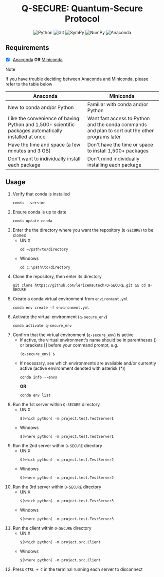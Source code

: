 <div align="center">
<h1>Q-SECURE: Quantum-Secure Protocol</h1>
<img alt="Python" src="https://img.shields.io/static/v1?label=Language&style=flat&message=Python+3.11.8&logo=python&color=c7a228&labelColor=393939&logoColor=c7a228">
<img alt="Git" src="https://img.shields.io/static/v1?label=Version+Control&style=flat&message=Git&logo=git&color=f05032&labelColor=393939&logoColor=f05032">
<img alt="SymPy" src="https://img.shields.io/static/v1?label=Package&style=flat&message=SymPy&logo=sympy&color=3b5526&labelColor=393939&logoColor=3b5526">
<img alt="NumPy" src="https://img.shields.io/static/v1?label=Package&style=flat&message=NumPy&logo=numpy&color=4d707b&labelColor=393939&logoColor=4d707b">
<img alt="Anaconda" src="https://img.shields.io/static/v1?label=Package+Manager&style=flat&message=Conda&logo=anaconda&color=44a833&labelColor=393939&logoColor=44a833">
</div>

## Requirements
- [x] [Anaconda](https://docs.continuum.io/free/anaconda/install) **OR** [Miniconda](https://docs.conda.io/projects/miniconda/en/latest)
> [!NOTE]
> If you have trouble deciding between Anaconda and Miniconda, please refer to the table below
> <table>
> <thead>
> <tr>
> <th><center>Anaconda</center></th>
> <th><center>Miniconda</center></th>
> </tr>
> </thead>
> <tbody>
> <tr>
> <td>New to conda and/or Python</td>
> <td>Familiar with conda and/or Python</td>
> </tr>
> <tr>
> <td>Like the convenience of having Python and 1,500+ scientific packages automatically installed at once</td>
> <td>Want fast access to Python and the conda commands and plan to sort out the other programs later</td>
> </tr>
> <tr>
> <td>Have the time and space (a few minutes and 3 GB)</td>
> <td>Don't have the time or space to install 1,500+ packages</td>
> </tr>
> <tr>
> <td>Don't want to individually install each package</td>
> <td>Don't mind individually installing each package</td>
> </tr>
> </tbody>
> </table>

## Usage
1. Verify that conda is installed
   ```
   conda --version
   ```
2. Ensure conda is up to date
   ```
   conda update conda
   ```
3. Enter the the directory where you want the repository (`Q-SECURE`) to be cloned
    * UNIX
        ```
        cd ~/path/to/directory
        ```
    * Windows
        ```
        cd C:\path\to\directory
        ```
4. Clone the repository, then enter its directory
    ```
    git clone https://github.com/lericemautech/Q-SECURE.git && cd Q-SECURE
    ```
5. Create a conda virtual environment from `environment.yml`
   ```
   conda env create -f environment.yml
   ```
6. Activate the virtual environment (`q-secure_env`)
   ```
   conda activate q-secure_env
   ```
7. Confirm that the virtual environment (`q-secure_env`) is active
     * If active, the virtual environment's name should be in parentheses () or brackets [] before your command prompt, e.g.
       ```
       (q-secure_env) $
       ```
     * If necessary, see which environments are available and/or currently active (active environment denoted with asterisk (*))
       ```
       conda info --envs
       ```
       **OR**
       ```
       conda env list
       ```
8. Run the 1st server within `Q-SECURE` directory
    * UNIX
        ```
        $(which python) -m project.test.TestServer1
        ```
    * Windows
        ```
        $(where python) -m project.test.TestServer1
        ```
9. Run the 2nd server within `Q-SECURE` directory
    * UNIX
        ```
        $(which python) -m project.test.TestServer2
        ```
    * Windows
        ```
        $(where python) -m project.test.TestServer2
        ```
10. Run the 3rd server within `Q-SECURE` directory
    * UNIX
        ```
        $(which python) -m project.test.TestServer3
        ```
    * Windows
        ```
        $(where python) -m project.test.TestServer3
        ```
11. Run the client within `Q-SECURE` directory
    * UNIX
        ```
        $(which python) -m project.src.Client
        ```
    * Windows
        ```
        $(where python) -m project.src.Client
        ```
12. Press `CTRL + C` in the terminal running each server to disconnect
